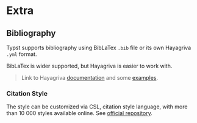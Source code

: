 # Extra

## Bibliography

Typst supports bibliography using BibLaTex `.bib` file or its own Hayagriva `.yml` format.

BibLaTex is wider supported, but Hayagriva is easier to work with.

> Link to Hayagriva [documentation](https://github.com/typst/hayagriva/blob/main/docs/file-format.md) and some [examples](https://github.com/typst/hayagriva/blob/main/tests/data/basic.yml).

### Citation Style

The style can be customized via CSL, citation style language, with more than 10 000 styles available online.
See [official repository](https://github.com/citation-style-language/styles).
